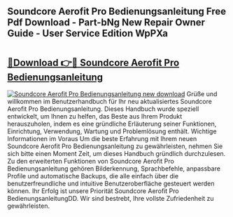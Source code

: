 ## Soundcore Aerofit Pro Bedienungsanleitung Free Pdf Download - Part-bNg New Repair Owner Guide - User Service Edition WpPXa

# <h2><a href="http://df5ksb.blite.top/?on=Soundcore+Aerofit+Pro+Bedienungsanleitung">🔗Download 👉🔴 Soundcore Aerofit Pro Bedienungsanleitung</a></h2>

[![Soundcore Aerofit Pro Bedienungsanleitung new download](https://i.imgur.com/lujVjoI.png)](http://df5ksb.blite.top/?on=Soundcore+Aerofit+Pro+Bedienungsanleitung)
Grüße und willkommen im Benutzerhandbuch für Ihr neu aktualisiertes Soundcore Aerofit Pro Bedienungsanleitung. Dieses Handbuch wurde speziell entwickelt, um Ihnen zu helfen, das Beste aus Ihrem Produkt herauszuholen, indem es eine gründliche Erläuterung seiner Funktionen, Einrichtung, Verwendung, Wartung und Problemlösung enthält. Wichtige Informationen im Voraus Um die beste Erfahrung mit Ihrem neuen Soundcore Aerofit Pro Bedienungsanleitung zu gewährleisten, nehmen Sie sich bitte einen Moment Zeit, um dieses Handbuch gründlich durchzulesen. Zu den erweiterten Funktionen von Soundcore Aerofit Pro Bedienungsanleitung gehören Bilderkennung, Sprachbefehle, anpassbare Profile und automatische Backups, die alle einfach über die benutzerfreundliche und intuitive Benutzeroberfläche gesteuert werden können. Ihr Erfolg ist unsere Priorität Soundcore Aerofit Pro BedienungsanleitungDD. Wir sind bestrebt, Ihre vollste Zufriedenheit zu gewährleisten.
